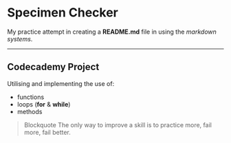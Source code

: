 # Specimen Checker
My practice attempt in creating a **README.md** file in using the *markdown systems*.

***

## Codecademy Project
Utilising and implementing the use of: 
+ functions
+ loops (**for** & **while**)
+ methods

> Blockquote The only way to improve a skill is to practice more, fail more, fail better. 
